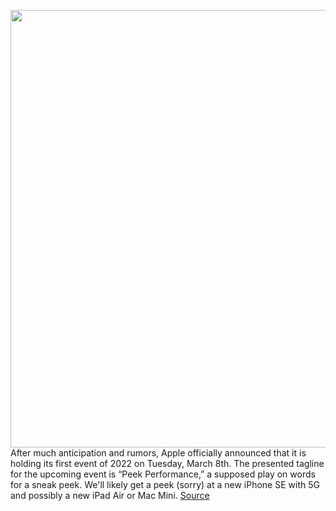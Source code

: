 <img src='https://cdn.vox-cdn.com/thumbor/3F8BTge9bZTdWwMxn7WFpYKDlTA=/0x0:1198x728/1200x800/filters:focal(504x269:694x459)/cdn.vox-cdn.com/uploads/chorus_image/image/70593011/Screen_Shot_2022_03_02_at_12.03.10_PM.0.jpg' width='700px' /><br/>
After much anticipation and rumors, Apple officially announced that it is holding its first event of 2022 on Tuesday, March 8th. The presented tagline for the upcoming event is “Peek Performance,” a supposed play on words for a sneak peek. We'll likely get a peek (sorry) at a new iPhone SE with 5G and possibly a new iPad Air or Mac Mini.
<a href='https://www.theverge.com/2022/3/8/22958407/apple-event-peek-performance-live-stream-watch-how-to-start-time'> Source <a/>